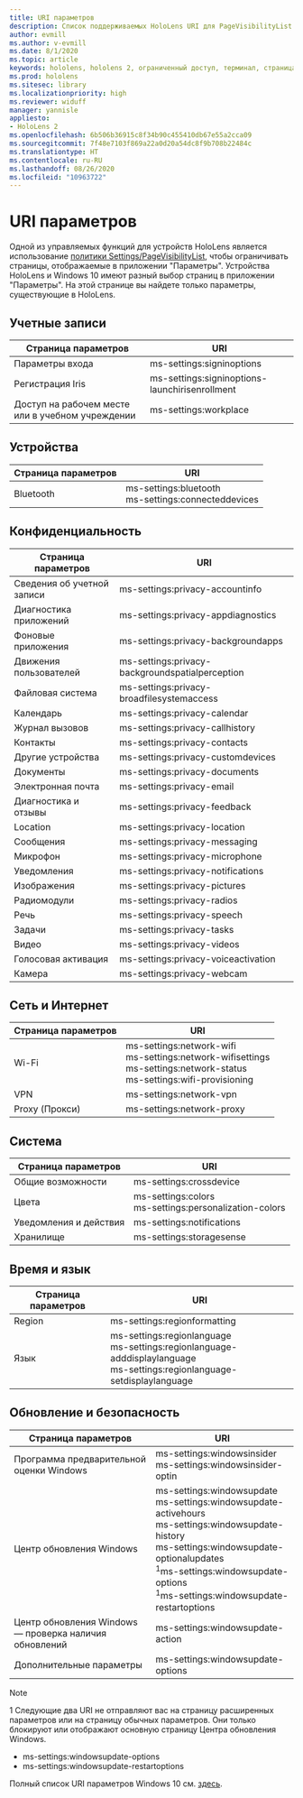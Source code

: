 ```yaml
---
title: URI параметров
description: Список поддерживаемых HoloLens URI для PageVisibilityList
author: evmill
ms.author: v-evmill
ms.date: 8/1/2020
ms.topic: article
keywords: hololens, hololens 2, ограниченный доступ, терминал, страница параметров
ms.prod: hololens
ms.sitesec: library
ms.localizationpriority: high
ms.reviewer: widuff
manager: yannisle
appliesto:
- HoloLens 2
ms.openlocfilehash: 6b506b36915c8f34b90c455410db67e55a2cca09
ms.sourcegitcommit: 7f48e7103f869a22a0d20a54dc8f9b708b22484c
ms.translationtype: HT
ms.contentlocale: ru-RU
ms.lasthandoff: 08/26/2020
ms.locfileid: "10963722"
---
```

# URI параметров

Одной из управляемых функций для устройств HoloLens является использование [политики Settings/PageVisibilityList](https://docs.microsoft.com/windows/client-management/mdm/policy-csp-settings#settings-pagevisibilitylist), чтобы ограничивать страницы, отображаемые в приложении "Параметры". Устройства HoloLens и Windows 10 имеют разный выбор страниц в приложении "Параметры". На этой странице вы найдете только параметры, существующие в HoloLens. 

## Учетные записи
| Страница параметров           | URI                                            |
|-------------------------|------------------------------------------------|
| Параметры входа         | ms-settings:signinoptions                      |
| Регистрация Iris       | ms-settings:signinoptions-launchirisenrollment |
| Доступ на рабочем месте или в учебном учреждении | ms-settings:workplace                          |

## Устройства
| Страница параметров | URI                          |
|---------------|------------------------------|
| Bluetooth     | ms-settings:bluetooth <br> ms-settings:connecteddevices |

## Конфиденциальность
| Страница параметров            | URI                                             |
|--------------------------|-------------------------------------------------|
| Сведения об учетной записи             | ms-settings:privacy-accountinfo                 |
| Диагностика приложений        | ms-settings:privacy-appdiagnostics              |
| Фоновые приложения        | ms-settings:privacy-backgroundapps              |
| Движения пользователей           | ms-settings:privacy-backgroundspatialperception |
| Файловая система              | ms-settings:privacy-broadfilesystemaccess       |
| Календарь                 | ms-settings:privacy-calendar                    |
| Журнал вызовов             | ms-settings:privacy-callhistory                 |
| Контакты                 | ms-settings:privacy-contacts                    |
| Другие устройства            | ms-settings:privacy-customdevices               |
| Документы                | ms-settings:privacy-documents                   |
| Электронная почта                    | ms-settings:privacy-email                       |
| Диагностика и отзывы | ms-settings:privacy-feedback                    |
| Location                 | ms-settings:privacy-location                    |
| Сообщения                | ms-settings:privacy-messaging                   |
| Микрофон               | ms-settings:privacy-microphone                  |
| Уведомления            | ms-settings:privacy-notifications               |
| Изображения                 | ms-settings:privacy-pictures                    |
| Радиомодули                   | ms-settings:privacy-radios                      |
| Речь                   | ms-settings:privacy-speech                      |
| Задачи                    | ms-settings:privacy-tasks                       |
| Видео                   | ms-settings:privacy-videos                      |
| Голосовая активация       | ms-settings:privacy-voiceactivation             |
| Камера                   | ms-settings:privacy-webcam                      |

## Сеть и Интернет
| Страница параметров | URI                              |
|---------------|----------------------------------|
| Wi-Fi  | ms-settings:network-wifi<br>ms-settings:network-wifisettings<br>ms-settings:network-status<br>ms-settings:wifi-provisioning    |
| VPN   | ms-settings:network-vpn          |
| Proxy (Прокси) | ms-settings:network-proxy        |

## Система
| Страница параметров      | URI                                |
|--------------------|------------------------------------|
| Общие возможности | ms-settings:crossdevice            |
| Цвета             | ms-settings:colors<br>ms-settings:personalization-colors |
| Уведомления и действия  | ms-settings:notifications          |
| Хранилище            | ms-settings:storagesense           |

## Время и язык
| Страница параметров | URI                                           |
|---------------|-----------------------------------------------|
| Region        | ms-settings:regionformatting                  |
| Язык      | ms-settings:regionlanguage<br>ms-settings:regionlanguage-adddisplaylanguage<br>ms-settings:regionlanguage-setdisplaylanguage |

## Обновление и безопасность
| Страница параметров                         | URI                                       |
|---------------------------------------|-------------------------------------------|
| Программа предварительной оценки Windows               | ms-settings:windowsinsider <br>ms-settings:windowsinsider-optin          |
| Центр обновления Windows                        | ms-settings:windowsupdate<br> ms-settings:windowsupdate-activehours  <br> ms-settings:windowsupdate-history <br> ms-settings:windowsupdate-optionalupdates <br><sup>1</sup>ms-settings:windowsupdate-options<br><sup>1</sup>ms-settings:windowsupdate-restartoptions |
| Центр обновления Windows — проверка наличия обновлений | ms-settings:windowsupdate-action          |
| Дополнительные параметры                    | ms-settings:windowsupdate-options         |

> [!NOTE]
>  1 Следующие два URI не отправляют вас на страницу расширенных параметров или на страницу обычных параметров. Они только блокируют или отображают основную страницу Центра обновления Windows. 
> - ms-settings:windowsupdate-options
> - ms-settings:windowsupdate-restartoptions 

Полный список URI параметров Windows 10 см. [здесь](https://docs.microsoft.com/windows/uwp/launch-resume/launch-settings-app#ms-settings-uri-scheme-reference). 
